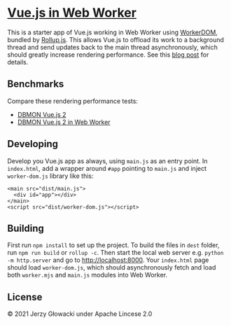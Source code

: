 # [Vue.js in Web Worker](https://niutech.github.io/vue-in-web-worker/)

This is a starter app of Vue.js working in Web Worker using [WorkerDOM](https://github.com/ampproject/worker-dom), bundled by [Rollup.js](https://rollupjs.org/). This allows Vue.js to offload its work to a background thread and send updates back to the main thread asynchronously, which should greatly increase rendering performance. See this [blog post](https://amphtml.wordpress.com/2018/08/21/workerdom/) for details.

## Benchmarks

Compare these rendering performance tests:
 - [DBMON Vue.js 2](https://niutech.github.io/js-repaint-perfs/vue2/index.html)
 - [DBMON Vue.js 2 in Web Worker](https://niutech.github.io/js-repaint-perfs/vue2/workerdom.html)

## Developing

Develop you Vue.js app as always, using `main.js` as an entry point. In `index.html`, add a wrapper around `#app` pointing to `main.js` and inject `worker-dom.js` library like this:

    <main src="dist/main.js">
      <div id="app"></div>
    </main>
    <script src="dist/worker-dom.js"></script>

## Building

First run `npm install` to set up the project. To build the files in `dest` folder, run `npm run build` or `rollup -c`. Then start the local web server e.g. `python -m http.server` and go to [http://localhost:8000](http://localhost:8000). Your `index.html` page should load `worker-dom.js`, which should asynchronously fetch and load both `worker.mjs` and `main.js` modules into Web Worker.

## License

© 2021 Jerzy Głowacki under Apache Lincese 2.0

